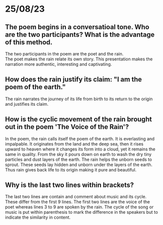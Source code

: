 # 25/08/23 

## The poem begins in a conversatioal tone. Who are the two participants? What is the advantage of this method.

The two participants in the poem are the poet and the rain.  
The poet makes the rain relate its own story. This presentation makes the narration more authentic, interesting and captivating.

## How does the rain justify its claim: "I am the poem of the earth."

The rain narrates the journey of its life from birth to its return to the origin and justifies its claim.

## How is the cyclic movement of the rain brought out in the poem 'The Voice of the Rain'?

In the poem, the rain calls itself the poem of the earth. It is everlasting and impalpable. It originates from the land and the deep sea, then it rises upward to heaven where it changes its form into a cloud, yet it remains the same in quality. From the sky it pours down on earth to wash the dry tiny particles and dust layers of the earth. The rain helps the unborn seeds to sprout. These seeds lay hidden and unborn under the layers of the earth. Thus rain gives back life to its origin making it pure and beautiful.

## Why is the last two lines within brackets?

The last two lines are contain and comment about music and its cycle. These differ from the first 9 lines. The first two lines are the voice of the poet whereas lines 3 to 9 are spoken by the rain. The cycle of the song or music is put within parenthesis to mark the difference in the speakers but to indicate the similarity in content.